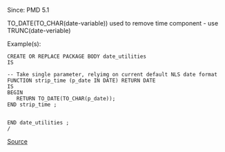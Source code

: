 Since: PMD 5.1

TO_DATE(TO_CHAR(date-variable)) used to remove time component - use TRUNC(date-veriable)

Example(s):
```
CREATE OR REPLACE PACKAGE BODY date_utilities
IS
 
-- Take single parameter, relyimg on current default NLS date format 
FUNCTION strip_time (p_date IN DATE) RETURN DATE
IS
BEGIN
   RETURN TO_DATE(TO_CHAR(p_date)); 
END strip_time ;


END date_utilities ;
/
```

[Source](https://pmd.github.io/pmd-5.5.4/pmd-plsql/rules/plsql/dates.html#TO_DATE_TO_CHAR)
